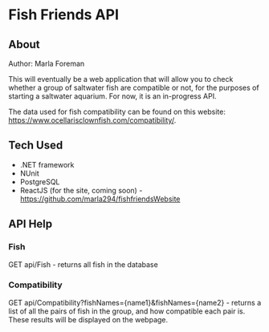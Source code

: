 # Fish Friends API

## About

Author: Marla Foreman

This will eventually be a web application that will allow you to check whether a group of saltwater fish are compatible or not, for the purposes of starting a saltwater aquarium.  For now, it is an in-progress API.

The data used for fish compatibility can be found on this website: https://www.ocellarisclownfish.com/compatibility/.

## Tech Used

* .NET framework
* NUnit
* PostgreSQL
* ReactJS (for the site, coming soon) - https://github.com/marla294/fishfriendsWebsite

## API Help

### Fish

GET api/Fish - returns all fish in the database

### Compatibility

GET api/Compatibility?fishNames={name1}&fishNames={name2} - returns a list of all the pairs of fish in the group, and how compatible each pair is.  These results will be displayed on the webpage.
